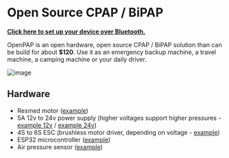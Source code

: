 Open Source CPAP / BiPAP
==========================

**[Click here to set up your device over Bluetooth.](/settings)**

OpenPAP is an open hardware, open source CPAP / BiPAP solution than can be build for about **$120**.
Use it as an emergency backup machine, a travel machine, a camping machine or your daily driver.

![image](https://github.com/user-attachments/assets/87150fc5-7136-4654-b9ad-bc46e850a8fe)


Hardware
--------
- Resmed motor ([example](https://www.amazon.com/gp/product/B0CHYMMM8G))
- 5A 12v to 24v power supply (higher voltages support higher pressures - [example 12v](https://www.amazon.com/gp/product/B08C594VNP) / [example 24v](https://www.amazon.com/ALITOVE-100-240V-Adapter-Converter-5-5x2-1mm/dp/B01GC6VS8I))
- 4S to 6S ESC (brushless motor driver, depending on voltage - [example](https://www.amazon.com/RC-Brushless-Electric-Controller-bullet/dp/B071GRSFBD))
- ESP32 microcontroller ([example](https://www.amazon.com/ESP-WROOM-32-Development-Microcontroller-Integrated-Compatible/dp/B08D5ZD528))
- Air pressure sensor ([example](https://www.amazon.com/gp/product/B09V5BDFF6))
